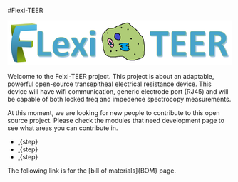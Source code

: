 #Flexi-TEER

![](images/logo.png)


Welcome to the Felxi-TEER project. This project is about an adaptable, powerful open-source transepitheal electrical resistance device. This device will have wifi communication, generic electrode port (RJ45) and will be capable of both locked freq and impedence spectrocopy measurements.

At this moment, we are looking for new people to contribute to this open source project. Please check the modules that need development page to see what areas you can contribute in. 



* [.](theory.md){step}
* [.](assembly_instructions.md){step}
* [.](needed_modules.md){step}

 The following link is for the [bill of materials]{BOM} page.